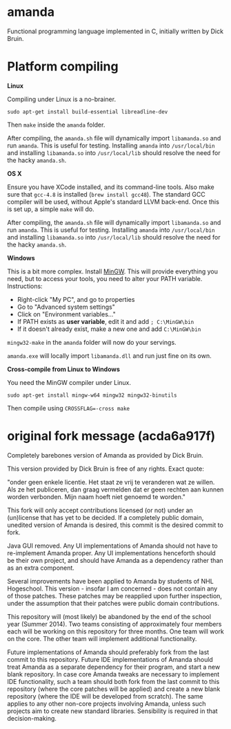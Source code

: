 amanda
======

Functional programming language implemented in C, initially written by
Dick Bruin.

Platform compiling
======
<b>Linux</b>

Compiling under Linux is a no-brainer.

    sudo apt-get install build-essential libreadline-dev

Then `make` inside the `amanda` folder.

After compiling, the `amanda.sh` file will dynamically import `libamanda.so` and
run `amanda`. This is useful for testing. Installing `amanda` into
`/usr/local/bin` and installing `libamanda.so` into `/usr/local/lib` should
resolve the need for the hacky `amanda.sh`.

<b>OS X</b>

Ensure you have XCode installed, and its command-line tools. Also make
sure that `gcc-4.8` is installed (`brew install gcc48`). The standard GCC
compiler will be used, without Apple's standard LLVM back-end. Once this is set
up, a simple `make` will do.

After compiling, the `amanda.sh` file will dynamically import `libamanda.so` and
run `amanda`. This is useful for testing. Installing `amanda` into
`/usr/local/bin` and installing `libamanda.so` into `/usr/local/lib` should
resolve the need for the hacky `amanda.sh`.

<b>Windows</b>

This is a bit more complex. Install [MinGW](http://www.mingw.org/).
This will provide everything you need, but to access your tools, you
need to alter your PATH variable. Instructions:

* Right-click "My PC", and go to properties
* Go to "Advanced system settings"
* Click on "Environment variables..."
* If PATH exists as <b>user variable</b>, edit it and add `; C:\MinGW\bin`
* If it doesn't already exist, make a new one and add `C:\MinGW\bin`

`mingw32-make` in the `amanda` folder will now do your servings.

`amanda.exe` will locally import `libamanda.dll` and run just fine on its own.

<b>Cross-compile from Linux to Windows</b>

You need the MinGW compiler under Linux.

    sudo apt-get install mingw-w64 mingw32 mingw32-binutils

Then compile using `CROSSFLAG=-cross make`

original fork message (acda6a917f)
======

Completely barebones version of Amanda as provided by Dick Bruin.

This version provided by Dick Bruin is free of any rights. Exact quote:

"onder geen enkele licentie.
Het staat ze vrij te veranderen wat ze willen. Als ze het publiceren,
dan graag vermelden dat er geen rechten aan kunnen worden verbonden.
Mijn naam hoeft niet genoemd te worden."

This fork will only accept contributions licensed (or not) under an
(un)license that has yet to be decided. If a completely public domain,
unedited version of Amanda is desired, this commit is the desired commit
to fork.

Java GUI removed. Any UI implementations of Amanda should not have to
re-implement Amanda proper. Any UI implementations henceforth should be
their own project, and should have Amanda as a dependency rather than as
an extra component.

Several improvements have been applied to Amanda by students of NHL
Hogeschool. This version - insofar I am concerned - does not contain any
of those patches. These patches may be reapplied upon further
inspection, under the assumption that their patches were public domain
contributions.

This repository will (most likely) be abandoned by the end of the school
year (Summer 2014). Two teams consisting of approximately four members
each will be working on this repository for three months. One team will
work on the core. The other team will implement additional
functionality.

Future implementations of Amanda should preferably fork from the last
commit to this repository. Future IDE implementations of Amanda should
treat Amanda as a separate dependency for their program, and start a new
blank repository. In case core Amanda tweaks are necessary to implement
IDE functionality, such a team should both fork from the last commit to
this repository (where the core patches will be applied) and create a
new blank repository (where the IDE will be developed from scratch). The
same applies to any other non-core projects involving Amanda, unless
such projects aim to create new standard libraries. Sensibility is
required in that decision-making.

